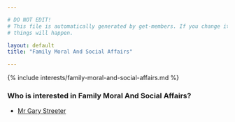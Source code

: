 ```yaml
---

# DO NOT EDIT!
# This file is automatically generated by get-members. If you change it, bad
# things will happen.

layout: default
title: "Family Moral And Social Affairs"

---
```


{% include interests/family-moral-and-social-affairs.md %}

### Who is interested in Family Moral And Social Affairs?


* [Mr Gary Streeter](/members/mr-gary-streeter.html)
